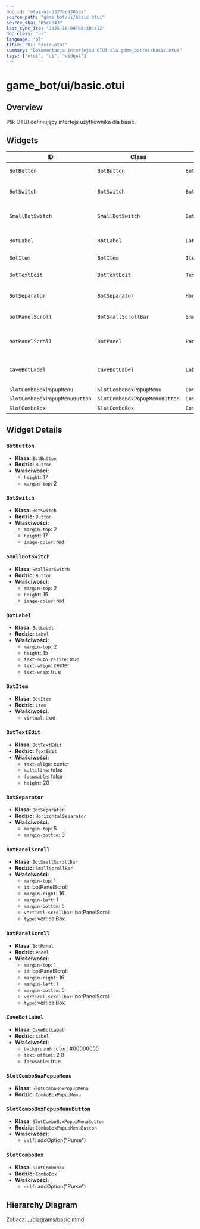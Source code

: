 ```yaml
---
doc_id: "otui-ui-3327ac9305aa"
source_path: "game_bot/ui/basic.otui"
source_sha: "05ca843"
last_sync_iso: "2025-10-09T05:40:51Z"
doc_class: "ui"
language: "pl"
title: "UI: basic.otui"
summary: "Dokumentacja interfejsu OTUI dla game_bot/ui/basic.otui"
tags: ["otui", "ui", "widget"]
---
```


# game_bot/ui/basic.otui

## Overview

Plik OTUI definiujący interfejs użytkownika dla basic.

## Widgets

| ID | Class | Parent | Key Properties |
|----|-------|--------|----------------|
| `BotButton` | `BotButton` | `Button` | height=17, margin-top=2 |
| `BotSwitch` | `BotSwitch` | `Button` | margin-top=2, height=17, image-color=red |
| `SmallBotSwitch` | `SmallBotSwitch` | `Button` | margin-top=2, height=15, image-color=red |
| `BotLabel` | `BotLabel` | `Label` | margin-top=2, height=15, text-auto-resize=true |
| `BotItem` | `BotItem` | `Item` | virtual=true |
| `BotTextEdit` | `BotTextEdit` | `TextEdit` | text-align=center, multiline=false, focusable=false |
| `BotSeparator` | `BotSeparator` | `HorizontalSeparator` | margin-top=5, margin-bottom=3 |
| `botPanelScroll` | `BotSmallScrollBar` | `SmallScrollBar` | margin-top=1, id=botPanelScroll, margin-right=16 |
| `botPanelScroll` | `BotPanel` | `Panel` | margin-top=1, id=botPanelScroll, margin-right=16 |
| `CaveBotLabel` | `CaveBotLabel` | `Label` | background-color=#00000055, text-offset=2 0, focusable=true |
| `SlotComboBoxPopupMenu` | `SlotComboBoxPopupMenu` | `ComboBoxPopupMenu` |  |
| `SlotComboBoxPopupMenuButton` | `SlotComboBoxPopupMenuButton` | `ComboBoxPopupMenuButton` | self=addOption("Purse") |
| `SlotComboBox` | `SlotComboBox` | `ComboBox` | self=addOption("Purse") |

## Widget Details

### `BotButton`

- **Klasa:** `BotButton`
- **Rodzic:** `Button`
- **Właściwości:**
  - `height`: 17
  - `margin-top`: 2

### `BotSwitch`

- **Klasa:** `BotSwitch`
- **Rodzic:** `Button`
- **Właściwości:**
  - `margin-top`: 2
  - `height`: 17
  - `image-color`: red

### `SmallBotSwitch`

- **Klasa:** `SmallBotSwitch`
- **Rodzic:** `Button`
- **Właściwości:**
  - `margin-top`: 2
  - `height`: 15
  - `image-color`: red

### `BotLabel`

- **Klasa:** `BotLabel`
- **Rodzic:** `Label`
- **Właściwości:**
  - `margin-top`: 2
  - `height`: 15
  - `text-auto-resize`: true
  - `text-align`: center
  - `text-wrap`: true

### `BotItem`

- **Klasa:** `BotItem`
- **Rodzic:** `Item`
- **Właściwości:**
  - `virtual`: true

### `BotTextEdit`

- **Klasa:** `BotTextEdit`
- **Rodzic:** `TextEdit`
- **Właściwości:**
  - `text-align`: center
  - `multiline`: false
  - `focusable`: false
  - `height`: 20

### `BotSeparator`

- **Klasa:** `BotSeparator`
- **Rodzic:** `HorizontalSeparator`
- **Właściwości:**
  - `margin-top`: 5
  - `margin-bottom`: 3

### `botPanelScroll`

- **Klasa:** `BotSmallScrollBar`
- **Rodzic:** `SmallScrollBar`
- **Właściwości:**
  - `margin-top`: 1
  - `id`: botPanelScroll
  - `margin-right`: 16
  - `margin-left`: 1
  - `margin-bottom`: 5
  - `vertical-scrollbar`: botPanelScroll
  - `type`: verticalBox

### `botPanelScroll`

- **Klasa:** `BotPanel`
- **Rodzic:** `Panel`
- **Właściwości:**
  - `margin-top`: 1
  - `id`: botPanelScroll
  - `margin-right`: 16
  - `margin-left`: 1
  - `margin-bottom`: 5
  - `vertical-scrollbar`: botPanelScroll
  - `type`: verticalBox

### `CaveBotLabel`

- **Klasa:** `CaveBotLabel`
- **Rodzic:** `Label`
- **Właściwości:**
  - `background-color`: #00000055
  - `text-offset`: 2 0
  - `focusable`: true

### `SlotComboBoxPopupMenu`

- **Klasa:** `SlotComboBoxPopupMenu`
- **Rodzic:** `ComboBoxPopupMenu`

### `SlotComboBoxPopupMenuButton`

- **Klasa:** `SlotComboBoxPopupMenuButton`
- **Rodzic:** `ComboBoxPopupMenuButton`
- **Właściwości:**
  - `self`: addOption("Purse")

### `SlotComboBox`

- **Klasa:** `SlotComboBox`
- **Rodzic:** `ComboBox`
- **Właściwości:**
  - `self`: addOption("Purse")

## Hierarchy Diagram

Zobacz: [../diagrams/basic.mmd](../diagrams/basic.mmd)

